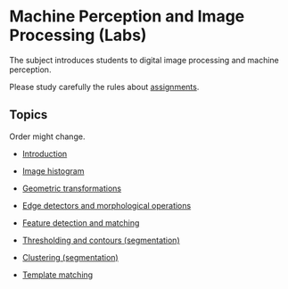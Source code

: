 # Machine Perception and Image Processing (Labs)

The subject introduces students to digital image processing and machine perception.

Please study carefully the rules about [assignments](src/rules.md). 


## Topics

Order might change.

- [Introduction](src/introduction/assignment.md)

- [Image histogram](src/histograms/assignment.md)

- [Geometric transformations](src/gometric_transformations/assignment.md)

- [Edge detectors and morphological operations](src/edge_detectors/assignment.md)

- [Feature detection and matching](src/feature_matching/assignment.md)

- [Thresholding and contours (segmentation)](src/thresholding_&_contours/assignment.md)

- [Clustering (segmentation)](src/kmeans_clustering/assignment.md)

- [Template matching](src/template_matching/assignment.md)









